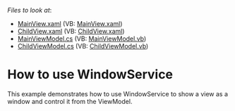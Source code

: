 <!-- default file list -->
*Files to look at*:

* [MainView.xaml](./CS/DXSample/Views/MainView.xaml) (VB: [MainView.xaml](./VB/DXSample/Views/MainView.xaml))
* [ChildView.xaml](./CS/DXSample/Views/ChildView.xaml) (VB: [ChildView.xaml](./VB/DXSample/Views/ChildView.xaml))
* [MainViewModel.cs](./CS/DXSample/ViewModels/MainViewModel.cs) (VB: [MainViewModel.vb](./VB/DXSample/ViewModels/MainViewModel.vb))
* [ChildViewModel.cs](./CS/DXSample/ViewModels/ChildViewModel.cs) (VB: [ChildViewModel.vb](./VB/DXSample/ViewModels/ChildViewModel.vb))
<!-- default file list end -->

# How to use WindowService
This example demonstrates how to use WindowService to show a view as a window and control it from the ViewModel. 
